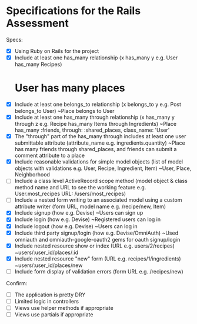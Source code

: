 # Specifications for the Rails Assessment

Specs:
- [x] Using Ruby on Rails for the project
- [x] Include at least one has_many relationship (x has_many y e.g. User has_many Recipes) 
  # User has many places
- [x] Include at least one belongs_to relationship (x belongs_to y e.g. Post belongs_to User)
  ~Place belongs to User
- [x] Include at least one has_many through relationship (x has_many y through z e.g. Recipe has_many Items through Ingredients)
  ~Place has_many :friends, through: :shared_places, class_name: 'User'
- [x] The "through" part of the has_many through includes at least one user submittable attribute (attribute_name e.g. ingredients.quantity)
  ~Place has many friends through shared_places, and friends can submit a comment attribute to a place
- [x] Include reasonable validations for simple model objects (list of model objects with validations e.g. User, Recipe, Ingredient, Item)
  ~User, Place, Neighborhood
- [ ] Include a class level ActiveRecord scope method (model object & class method name and URL to see the working feature e.g. User.most_recipes URL: /users/most_recipes)
- [ ] Include a nested form writing to an associated model using a custom attribute writer (form URL, model name e.g. /recipe/new, Item)
- [x] Include signup (how e.g. Devise)
  ~Users can sign up
- [x] Include login (how e.g. Devise)
  ~Registered users can log in
- [x] Include logout (how e.g. Devise)
  ~Users can log in
- [x] Include third party signup/login (how e.g. Devise/OmniAuth)
  ~Used omniauth and omniauth-google-oauth2 gems for oauth signup/login
- [x] Include nested resource show or index (URL e.g. users/2/recipes)
  ~users/:user_id/places/:id
- [x] Include nested resource "new" form (URL e.g. recipes/1/ingredients)
  ~users/:user_id/places/new
- [ ] Include form display of validation errors (form URL e.g. /recipes/new)

Confirm:
- [ ] The application is pretty DRY
- [ ] Limited logic in controllers
- [ ] Views use helper methods if appropriate
- [ ] Views use partials if appropriate